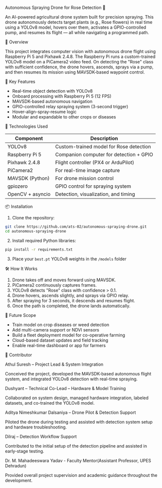 Autonomous Spraying Drone for Rose Detection 🌹

An AI-powered agricultural drone system built for precision spraying. This drone autonomously detects target plants (e.g., Rose flowers) in real time using a YOLOv8 model, hovers over them, activates a GPIO-controlled pump, and resumes its flight — all while navigating a programmed path.

🚀 Overview

This project integrates computer vision with autonomous drone flight using Raspberry Pi 5 and Pixhawk 2.4.8. The Raspberry Pi runs a custom-trained YOLOv8 model on a PiCamera2 video feed. On detecting the "Rose" class with sufficient confidence, the drone hovers, ascends, sprays via a pump, and then resumes its mission using MAVSDK-based waypoint control.

🧠 Key Features

- Real-time object detection with YOLOv8
- Onboard processing with Raspberry Pi 5 (12 FPS)
- MAVSDK-based autonomous navigation
- GPIO-controlled relay spraying system (3-second trigger)
- Hover-align-spray-resume logic
- Modular and expandable to other crops or diseases

🧰 Technologies Used

| Component         | Description                                  |
|-------------------|----------------------------------------------|
| YOLOv8            | Custom-trained model for Rose detection      |
| Raspberry Pi 5    | Companion computer for detection + GPIO      |
| Pixhawk 2.4.8     | Flight controller (PX4 or ArduPilot)         |
| PiCamera2         | For real-time image capture                  |
| MAVSDK (Python)   | For drone mission control                    |
| gpiozero          | GPIO control for spraying system             |
| OpenCV + asyncio  | Detection, visualization, and timing         |

📦 Installation

1. Clone the repository:
```bash
git clone https://github.com/ats-02/autonomous-spraying-drone.git
cd autonomous-spraying-drone
```

2. Install required Python libraries:
```bash
pip install -r requirements.txt
```

3. Place your `best.pt` YOLOv8 weights in the `/models` folder  
   
🛠️ How It Works

1. Drone takes off and moves forward using MAVSDK.
2. PiCamera2 continuously captures frames.
3. YOLOv8 detects "Rose" class with confidence > 0.1.
4. Drone hovers, ascends slightly, and sprays via GPIO relay.
5. After spraying for 3 seconds, it descends and resumes flight.
6. Once the path is completed, the drone lands automatically.

🌱 Future Scope

- Train model on crop diseases or weed detection
- Add multi-camera support or NDVI sensors
- Build a fleet deployment model for co-operative farming
- Cloud-based dataset updates and field tracking
- Enable real-time dashboard or app for farmers

👤 Contributor

Athul Suresh – Project Lead & System Integration

  Conceived the project, developed the MAVSDK-based autonomous flight system, and integrated YOLOv8 detection with real-time spraying.

Dushyant – Technical Co-Lead – Hardware & Model Training

  Collaborated on system design, managed hardware integration, labeled datasets, and co-trained the YOLOv8 model.

Aditya Nimeshkumar Dalsaniya – Drone Pilot & Detection Support

  Piloted the drone during testing and assisted with detection system setup and hardware troubleshooting.

Dilraj – Detection Workflow Support

  Contributed to the initial setup of the detection pipeline and assisted in early-stage testing.

Dr. M. Mahadeeswara Yadav - Faculty Mentor(Assistant Professor, UPES Dehradun)

  Provided overall project supervision and academic guidance throughout the development.


